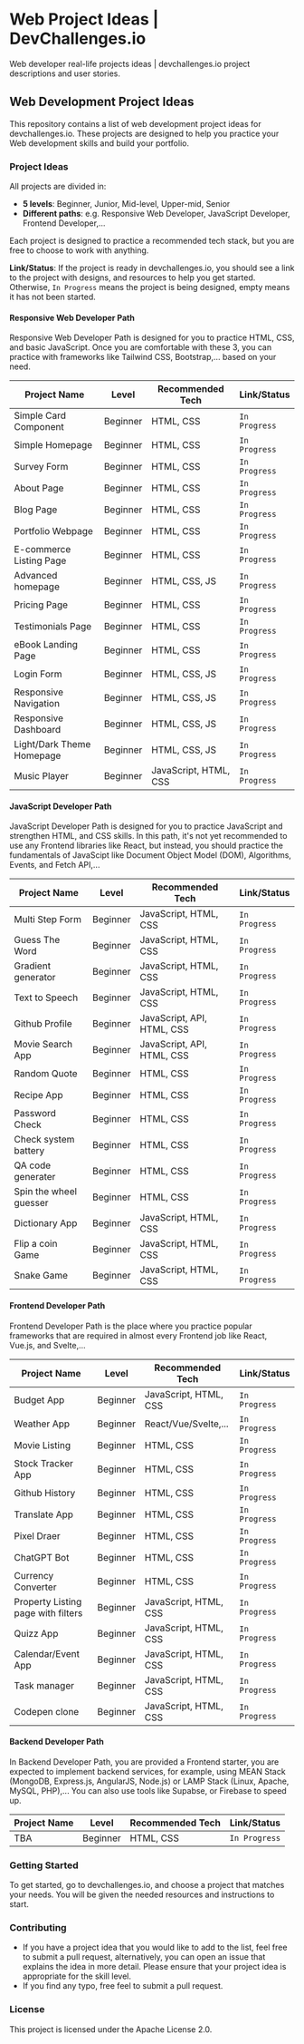 # Web Project Ideas | DevChallenges.io
Web developer real-life projects ideas | devchallenges.io project descriptions and user stories.

## Web Development Project Ideas

This repository contains a list of web development project ideas for devchallenges.io. 
These projects are designed to help you practice your Web development skills and build your portfolio.

### Project Ideas

All projects are divided in:
- **5 levels**: Beginner, Junior, Mid-level, Upper-mid, Senior
- **Different paths**: e.g. Responsive Web Developer, JavaScript Developer, Frontend Developer,...

Each project is designed to practice a recommended tech stack, but you are free to choose to work with anything. 

**Link/Status**: If the project is ready in devchallenges.io, you should see a link to the project with designs, and resources to help you get started. Otherwise, `In Progress` means the project is being designed, empty means it has not been started.

#### Responsive Web Developer Path

Responsive Web Developer Path is designed for you to practice HTML, CSS, and basic JavaScript. Once you are comfortable with these 3, you can practice with frameworks like Tailwind CSS, Bootstrap,... based on your need.

| Project Name | Level | Recommended Tech | Link/Status
| --- | --- | --- | --- |
| Simple Card Component                        | Beginner       | HTML, CSS         | `In Progress` 
| Simple Homepage                              | Beginner       | HTML, CSS         | `In Progress`
| Survey Form                                  | Beginner       | HTML, CSS         | `In Progress`
| About Page                                   | Beginner       | HTML, CSS         | `In Progress`
| Blog Page                                    | Beginner       | HTML, CSS         | `In Progress`
| Portfolio Webpage                            | Beginner       | HTML, CSS         | `In Progress`
| E-commerce Listing Page                      | Beginner       | HTML, CSS         | `In Progress`
| Advanced homepage                            | Beginner       | HTML, CSS, JS     | `In Progress`
| Pricing Page                                 | Beginner       | HTML, CSS         | `In Progress`
| Testimonials Page                            | Beginner       | HTML, CSS         | `In Progress`
| eBook Landing Page                           | Beginner       | HTML, CSS         | `In Progress`
| Login Form                                   | Beginner       | HTML, CSS, JS     | `In Progress`
| Responsive Navigation                        | Beginner       | HTML, CSS, JS     | `In Progress`
| Responsive Dashboard                         | Beginner       | HTML, CSS, JS     | `In Progress`
| Light/Dark Theme Homepage                    | Beginner       | HTML, CSS, JS     | `In Progress`
| Music Player                                 | Beginner       | JavaScript, HTML, CSS                | `In Progress` 

#### JavaScript Developer Path

JavaScript Developer Path is designed for you to practice JavaScript and strengthen HTML, and CSS skills. In this path, it's not yet recommended to use any Frontend libraries like React, but instead, you should practice the fundamentals of JavaScipt like Document Object Model (DOM), Algorithms, Events, and Fetch API,...

| Project Name | Level | Recommended Tech | Link/Status
| --- | --- | --- | --- |
| Multi Step Form                        | Beginner       | JavaScript, HTML, CSS                | `In Progress` 
| Guess The Word                         | Beginner       | JavaScript, HTML, CSS                | `In Progress` 
| Gradient generator                     | Beginner       | JavaScript, HTML, CSS                | `In Progress` 
| Text to Speech                         | Beginner       | JavaScript, HTML, CSS                | `In Progress` 
| Github Profile                         | Beginner       | JavaScript, API, HTML, CSS                | `In Progress` 
| Movie Search App                       | Beginner       | JavaScript, API, HTML, CSS                | `In Progress` 
| Random Quote                           | Beginner       | HTML, CSS                     | `In Progress` 
| Recipe App                             | Beginner       | HTML, CSS                     | `In Progress` 
| Password Check                         | Beginner       | HTML, CSS                     | `In Progress` 
| Check system battery                   | Beginner       | HTML, CSS                     | `In Progress` 
| QA code generater                      | Beginner       | HTML, CSS                     | `In Progress` 
| Spin the wheel guesser                 | Beginner       | HTML, CSS                     | `In Progress` 
| Dictionary App                  | Beginner    | JavaScript, HTML, CSS            | `In Progress` 
| Flip a coin Game                  | Beginner    | JavaScript, HTML, CSS            | `In Progress` 
| Snake Game                  | Beginner    | JavaScript, HTML, CSS            | `In Progress` 


#### Frontend Developer Path

Frontend Developer Path is the place where you practice popular frameworks that are required in almost every Frontend job like React, Vue.js, and Svelte,...

| Project Name | Level | Recommended Tech | Link/Status
| --- | --- | --- | --- |
| Budget App                          | Beginner       | JavaScript, HTML, CSS                | `In Progress` 
| Weather App                         | Beginner       | React/Vue/Svelte,...          | `In Progress` 
| Movie Listing                       | Beginner       | HTML, CSS                     | `In Progress` 
| Stock Tracker App                   | Beginner       | HTML, CSS                     | `In Progress` 
| Github History                      | Beginner       | HTML, CSS                     | `In Progress` 
| Translate App                       | Beginner       | HTML, CSS                     | `In Progress` 
| Pixel Draer                         | Beginner       | HTML, CSS                     | `In Progress` 
| ChatGPT Bot                         | Beginner       | HTML, CSS                     | `In Progress` 
| Currency Converter                  | Beginner       | HTML, CSS                     | `In Progress` 
| Property Listing page with filters  | Beginner    | JavaScript, HTML, CSS            | `In Progress` 
| Quizz App                           | Beginner    | JavaScript, HTML, CSS            | `In Progress` 
| Calendar/Event App                  | Beginner    | JavaScript, HTML, CSS            | `In Progress` 
| Task manager                  | Beginner    | JavaScript, HTML, CSS            | `In Progress` 
| Codepen clone                          | Beginner       | JavaScript, HTML, CSS                | `In Progress` 

#### Backend Developer Path

In Backend Developer Path, you are provided a Frontend starter, you are expected to implement backend services, for example, using MEAN Stack (MongoDB, Express.js, AngularJS, Node.js) or LAMP Stack (Linux, Apache, MySQL, PHP),... You can also use tools like Supabse, or Firebase to speed up.

| Project Name | Level | Recommended Tech | Link/Status
| --- | --- | --- | --- |
| TBA                         | Beginner       | HTML, CSS                     | `In Progress` 

### Getting Started

To get started, go to devchallenges.io, and choose a project that matches your needs. You will be given the needed resources and instructions to start. 

### Contributing

- If you have a project idea that you would like to add to the list, feel free to submit a pull request, alternatively, you can open an issue that explains the idea in more detail. Please ensure that your project idea is appropriate for the skill level.
- If you find any typo, free feel to submit a pull request.


### License

This project is licensed under the Apache License 2.0.

